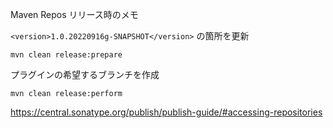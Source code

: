 Maven Repos リリース時のメモ


`<version>1.0.20220916g-SNAPSHOT</version>` の箇所を更新

```
mvn clean release:prepare
```

プラグインの希望するブランチを作成

```
mvn clean release:perform
```



https://central.sonatype.org/publish/publish-guide/#accessing-repositories


